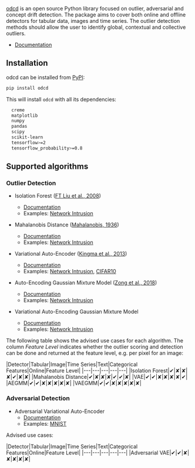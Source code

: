 [odcd](https://github.com/SeldonIO/odcd) is an open source Python library focused on outlier, adversarial and concept drift detection. The package aims to cover both online and offline detectors for tabular data, images and time series. The outlier detection methods should allow the user to identify global, contextual and collective outliers.

*  [Documentation](https://docs.seldon.io/projects/odcd)

## Installation

odcd can be installed from [PyPI](https://pypi.org/project/odcd):
```bash
pip install odcd
```
This will install `odcd` with all its dependencies:
```bash
  creme
  matplotlib
  numpy
  pandas
  scipy
  scikit-learn
  tensorflow>=2
  tensorflow_probability>=0.8
```

## Supported algorithms

### Outlier Detection

 - Isolation Forest ([FT Liu et al., 2008](https://cs.nju.edu.cn/zhouzh/zhouzh.files/publication/icdm08b.pdf))
   - [Documentation](https://docs.seldon.io/projects/odcd/en/stable/methods/iforest.html)
   - Examples:
     [Network Intrusion](https://docs.seldon.io/projects/odcd/en/stable/examples/od_if_kddcup.html)
     
 - Mahalanobis Distance ([Mahalanobis, 1936](https://insa.nic.in/writereaddata/UpLoadedFiles/PINSA/Vol02_1936_1_Art05.pdf))
   - [Documentation](https://docs.seldon.io/projects/odcd/en/stable/methods/mahalanobis.html)
   - Examples:
     [Network Intrusion](https://docs.seldon.io/projects/odcd/en/stable/examples/od_mahalanobis_kddcup.html)

 - Variational Auto-Encoder ([Kingma et al., 2013](https://arxiv.org/abs/1312.6114))
   - [Documentation](https://docs.seldon.io/projects/odcd/en/stable/methods/vae.html)
   - Examples:
     [Network Intrusion](https://docs.seldon.io/projects/odcd/en/stable/examples/od_vae_kddcup.html), [CIFAR10](https://docs.seldon.io/projects/odcd/en/stable/examples/od_vae_cifar10.html)
     
 - Auto-Encoding Gaussian Mixture Model ([Zong et al., 2018](https://openreview.net/forum?id=BJJLHbb0-))
   - [Documentation](https://docs.seldon.io/projects/odcd/en/stable/methods/aegmm.html)
   - Examples:
     [Network Intrusion](https://docs.seldon.io/projects/odcd/en/stable/examples/od_aegmm_kddcup.html)

 - Variational Auto-Encoding Gaussian Mixture Model
   - [Documentation](https://docs.seldon.io/projects/odcd/en/stable/methods/vaegmm.html)
   - Examples:
     [Network Intrusion](https://docs.seldon.io/projects/odcd/en/stable/examples/od_aegmm_kddcup.html)
     
The following table shows the advised use cases for each algorithm. The column *Feature Level* indicates whether the outlier scoring and detection can be done and returned at the feature level, e.g. per pixel for an image:

|Detector|Tabular|Image|Time Series|Text|Categorical Features|Online|Feature Level|
|---|---|---|---|---|
|Isolation Forest|✔|✘|✘|✘|✔|✘|✘|
|Mahalanobis Distance|✔|✘|✘|✘|✔|✔|✘|
|VAE|✔|✔|✘|✘|✘|✘|✔|
|AEGMM|✔|✔|✘|✘|✘|✘|✘|
|VAEGMM|✔|✔|✘|✘|✘|✘|✘|

### Adversarial Detection

 - Adversarial Variational Auto-Encoder
   - [Documentation](https://docs.seldon.io/projects/odcd/en/stable/methods/adversarialvae.html)
   - Examples:
     [MNIST](https://docs.seldon.io/projects/odcd/en/stable/examples/ad_advvae_mnist.html)

Advised use cases:

|Detector|Tabular|Image|Time Series|Text|Categorical Features|Online|Feature Level|
|---|---|---|---|---|
|Adversarial VAE|✔|✔|✘|✘|✘|✘|✘|